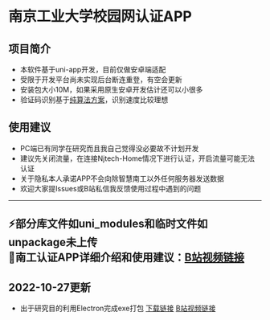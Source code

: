 # 南京工业大学校园网认证APP
## 项目简介
+ 本软件基于uni-app开发，目前仅做安卓端适配
+ 受限于开发平台尚未实现后台断连重登，有空会更新
+ 安装包大小10M，如果采用原生安卓开发估计还可以小很多
+ 验证码识别基于[纯算法方案](https://github.com/chimeElm/captchaIdentify "纯算法方案")，识别速度比较理想
## 使用建议
+ PC端已有同学在研究而且我自己觉得没必要故不计划开发
+ 建议先关闭流量，在连接Njtech-Home情况下进行认证，开启流量可能无法认证
+ 关于隐私本人承诺APP不会向除智慧南工以外任何服务器发送数据
+ 欢迎大家提Issues或B站私信我反馈使用过程中遇到的问题
---
⚡部分库文件如uni_modules和临时文件如unpackage未上传  
📢南工认证APP详细介绍和使用建议：[B站视频链接](https://www.bilibili.com/video/BV1wm4y1w7Xn "B站视频链接")
---
## 2022-10-27更新
+ 出于研究目的利用Electron完成exe打包 [下载链接](https://vkceyugu.cdn.bspapp.com/VKCEYUGU-6e3fd8ae-4341-41a5-8a91-a55040cc4a5e/e9a98275-8dc4-400c-a325-71ee9328d3b4.7z "下载链接") [B站视频链接](https://www.bilibili.com/video/BV11R4y1Q7QE "B站视频链接")
